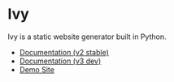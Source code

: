 # Ivy

Ivy is a static website generator built in Python.

* [Documentation (v2 stable)](http://www.dmulholl/docs/ivy/)
* [Documentation (v3 dev)](http://www.dmulholl.com/docs/ivy-dev/)
* [Demo Site](http://www.dmulholl.com/demos/ivy/)

